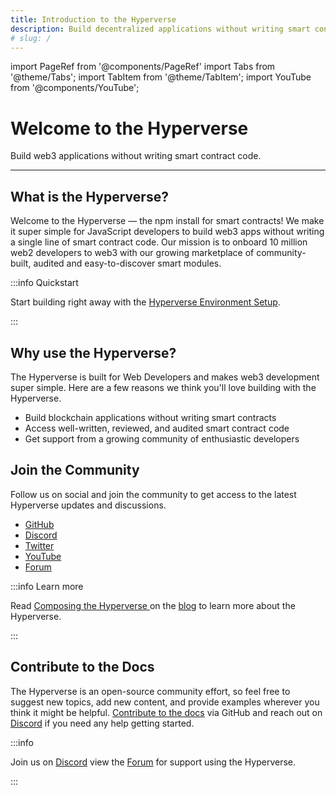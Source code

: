```yaml
---
title: Introduction to the Hyperverse
description: Build decentralized applications without writing smart contract code.
# slug: /
---
```


import PageRef from '@components/PageRef'
import Tabs from '@theme/Tabs';
import TabItem from '@theme/TabItem';
import YouTube from '@components/YouTube';

# Welcome to the Hyperverse

Build web3 applications without writing smart contract code.

---

## What is the Hyperverse?

Welcome to the Hyperverse — the npm install for smart contracts! We make it super simple for JavaScript developers to build web3 apps without writing a single line of smart contract code. Our mission is to onboard 10 million web2 developers to web3 with our growing marketplace of community-built, audited and easy-to-discover smart modules.

<!-- ![1](/img/content/docs/gif/lego-person.gif) -->

:::info Quickstart

Start building right away with the [Hyperverse Environment Setup](basics/environment).

:::

## Why use the Hyperverse?

The Hyperverse is built for Web Developers and makes web3 development super simple. Here are a few reasons we think you'll love building with the Hyperverse.

- Build blockchain applications without writing smart contracts
- Access well-written, reviewed, and audited smart contract code
- Get support from a growing community of enthusiastic developers

## Join the Community

Follow us on social and join the community to get access to the latest Hyperverse updates and discussions.

- [GitHub](https://github.com/decentology)
- [Discord](https://discord.com/invite/uqecGxg)
- [Twitter](https://twitter.com/decentology)
- [YouTube](https://www.youtube.com/decentology)
- [Forum](https://forum.decentology.com/)

:::info Learn more

Read [Composing the Hyperverse ](https://www.decentology.com/blog/composing-the-hyperverse) on the [blog](https://www.decentology.com/blog) to learn more about the Hyperverse.

:::

## Contribute to the Docs

The Hyperverse is an open-source community effort, so feel free to suggest new topics, add new content, and provide examples wherever you think it might be helpful. [Contribute to the docs](https://github.com/decentology/hyperverse-docs/issues/new) via GitHub and reach out on [Discord](https://discord.com/invite/uqecGxg) if you need any help getting started.

:::info

Join us on [Discord](https://discord.com/invite/uqecGxg) view the [Forum](https://forum.decentology.com/) for support using the Hyperverse.

:::
